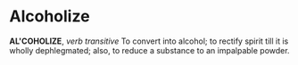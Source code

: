# Alcoholize

**AL'COHOLIZE**, _verb transitive_ To convert into alcohol; to rectify spirit till it is wholly dephlegmated; also, to reduce a substance to an impalpable powder.